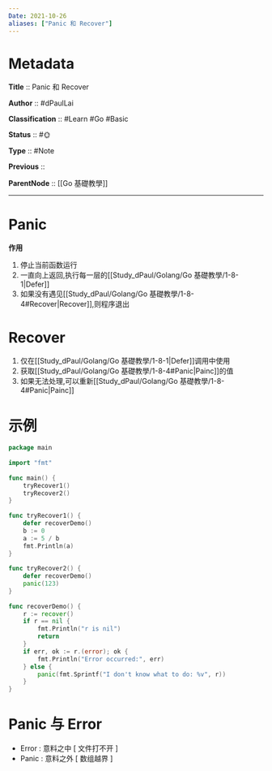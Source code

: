 ```yaml
---
Date: 2021-10-26
aliases: ["Panic 和 Recover"]
---
```


# Metadata

**Title** :: Panic 和 Recover

**Author** :: #dPaulLai

**Classification** :: #Learn #Go #Basic

**Status** :: #🌞 

**Type** :: #Note

**Previous** ::

**ParentNode** :: [[Go 基礎教學]]

---

# Panic

**作用**

1. 停止当前函数运行
2. 一直向上返回,执行每一层的[[Study_dPaul/Golang/Go 基礎教學/1-8-1|Defer]]
3. 如果没有遇见[[Study_dPaul/Golang/Go 基礎教學/1-8-4#Recover|Recover]],则程序退出

# Recover

1. 仅在[[Study_dPaul/Golang/Go 基礎教學/1-8-1|Defer]]调用中使用
2. 获取[[Study_dPaul/Golang/Go 基礎教學/1-8-4#Panic|Painc]]的值
3. 如果无法处理,可以重新[[Study_dPaul/Golang/Go 基礎教學/1-8-4#Panic|Painc]]


# 示例

```go
package main  
  
import "fmt"  
  
func main() {  
	tryRecover1()  
	tryRecover2()  
}  
  
func tryRecover1() {  
	defer recoverDemo()  
	b := 0  
	a := 5 / b  
	fmt.Println(a)  
}  
  
func tryRecover2() {  
	defer recoverDemo()  
	panic(123)  
}  
  
func recoverDemo() {  
	r := recover()  
	if r == nil {  
		fmt.Println("r is nil")  
		return  
	}  
	if err, ok := r.(error); ok {  
		fmt.Println("Error occurred:", err)  
	} else {  
		panic(fmt.Sprintf("I don't know what to do: %v", r))  
	}
}
```

# Panic 与 Error

- Error : 意料之中 [ 文件打不开 ]
- Panic : 意料之外 [ 数组越界 ]

